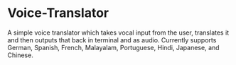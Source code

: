 # Voice-Translator
A simple voice translator which takes vocal input from the user, translates it and then outputs that back in terminal and as audio. Currently supports German, Spanish, French, Malayalam, Portuguese, Hindi, Japanese, and Chinese.
